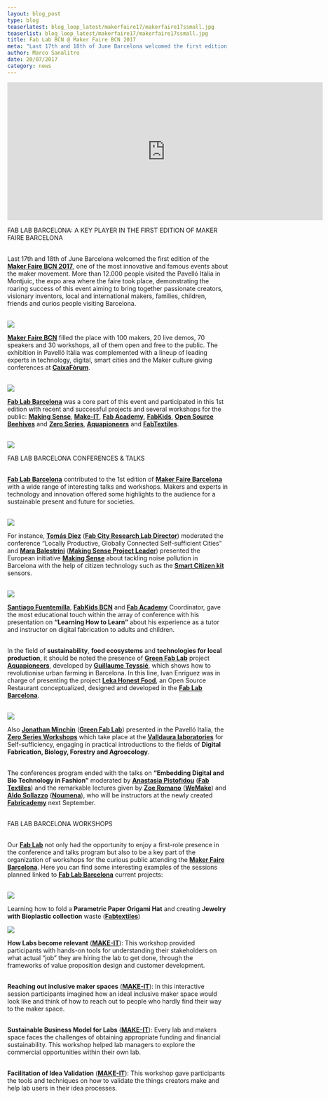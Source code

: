 ```yaml
---
layout: blog_post
type: blog
teaserlatest: blog_loop_latest/makerfaire17/makerfaire17ssmall.jpg
teaserlist: blog_loop_latest/makerfaire17/makerfaire17ssmall.jpg
title: Fab Lab BCN @ Maker Faire BCN 2017
meta: "Last 17th and 18th of June Barcelona welcomed the first edition of the Maker Faire BCN 2017, one of the most innovative and famous events about the maker movement."
author: Marco Sanalitro
date: 20/07/2017 
category: news
---
```


<iframe width="720" height="315" src="https://www.youtube.com/embed/kfUr7YGyc1w" frameborder="0" allowfullscreen></iframe>

FAB LAB BARCELONA: A KEY PLAYER IN THE FIRST EDITION OF MAKER FAIRE BARCELONA<br><br>

Last 17th and 18th of June Barcelona welcomed the first edition of the <strong><a href="http://barcelona.makerfaire.com/">Maker Faire BCN 2017</a></strong>, one of the most innovative and famous events about the maker movement. More than 12.000 people visited the Pavelló Itàlia in Montjuic, the expo area where the faire took place, demonstrating the roaring success of this event aiming to bring together passionate creators, visionary inventors, local and international makers, families, children, friends and curios people visiting Barcelona. <br><br>

<img src= "http://www.fablabbcn.org/img/blog/blog_loop_latest/makerfaire17/makerfaire172.jpg" align="middle"> 
<br>

<strong><a href="http://barcelona.makerfaire.com/">Maker Faire BCN</a></strong> filled the place with 100 makers, 20 live demos, 70 speakers and 30 workshops, all of them open and free to the public. The exhibition in Pavelló Itàlia was complemented with a lineup of leading experts in technology, digital, smart cities and the Maker culture giving conferences at <strong><a href="https://obrasociallacaixa.org/es/cultura/caixaforum-barcelona/que-hacemos">CaixaFòrum</a></strong>.<br><br>

<img src= "http://www.fablabbcn.org/img/blog/blog_loop_latest/makerfaire17/makerfaire173.jpg" align="middle"> 
<br>

<strong><a href="http://fablabbcn.org/index.html">Fab Lab Barcelona</a></strong> was a core part of this event and participated in this 1st edition with recent and successful projects and several workshops for the public: <strong><a href="http://making-sense.eu/">Making Sense</a></strong>, <strong><a href="http://make-it.io/">Make-IT</a></strong>, <strong><a href="http://fabacademy.org/">Fab Academy</a></strong>, <strong><a href="http://fablabbcn.org/event/2017/04/26/programafabkids.html">FabKids</a></strong>, <strong><a href="https://www.osbeehives.com/">Open Source Beehives</a></strong> and <strong><a href="http://fablabbcn.org/event/2017/01/21/zeroseries.html">Zero Series</a></strong>, <strong><a href="http://aquapioneers.io/">Aquapioneers</a></strong> and <strong><a href="http://fabtextiles.org/">FabTextiles</a></strong>.<br><br>
 
<img src= "http://www.fablabbcn.org/img/blog/blog_loop_latest/makerfaire17/makerfaire174.jpg" align="middle"> 
<br>

FAB LAB BARCELONA CONFERENCES & TALKS<br><br>

<strong><a href="http://fablabbcn.org/index.html">Fab Lab Barcelona</a></strong> contributed to the 1st edition of <strong><a href="http://barcelona.makerfaire.com/">Maker Faire Barcelona</a></strong> with a wide range of interesting talks and workshops. Makers and experts in technology and innovation offered some highlights to the audience for a sustainable present and future for societies.<br><br>
 
<img src= "http://www.fablabbcn.org/img/blog/blog_loop_latest/makerfaire17/makerfaire175.jpg" align="middle"> 
<br> 
 
For instance, <strong><a href="http://fablabbcn.org/about_us.html">Tomás Diez</a></strong> (<strong><a href="http://fab.city/">Fab City Research Lab Director</a></strong>) moderated the conference “Locally Productive, Globally Connected Self-sufficient Cities” and <strong><a href="http://fablabbcn.org/about_us.html">Mara Balestrini</a></strong> (<strong><a href="http://making-sense.eu/">Making Sense Project Leader</a></strong>) presented the European initiative <strong><a href="http://making-sense.eu/">Making Sense</a></strong> about tackling noise pollution in Barcelona with the help of citizen technology such as the <strong><a href="https://smartcitizen.me/">Smart Citizen kit</a></strong> sensors.<br><br>

<img src= "http://www.fablabbcn.org/img/blog/blog_loop_latest/makerfaire17/makerfaire177.jpg" align="middle"> 
<br>

<strong><a href="http://fablabbcn.org/about_us.html">Santiago Fuentemilla</a></strong>, <strong><a href="http://fablabbcn.org/event/2017/04/26/programafabkids.html">FabKids BCN</a></strong> and <strong><a href="http://fabacademy.org/">Fab Academy</a></strong> Coordinator, gave the most educational touch within the array of conference with his presentation on <strong>“Learning How to Learn”</strong> about his experience as a tutor and instructor on digital fabrication to adults and children.<br><br>
 
In the field of <strong>sustainability</strong>, <strong>food ecosystems</strong> and <strong>technologies for local production</strong>, it should be noted the presence of <strong><a href="http://greenfablab.org/">Green Fab Lab</a></strong> project <strong><a href="http://aquapioneers.io/">Aquapioneers</a></strong>, developed by <strong><a href="https://www.facebook.com/guillaume.tess?hc_ref=ARQSXGZMT7imbpcThyxdlc_U84M9zlAzzPh0ktq7Jdg6-oDHN9GDFVq4i4c_2z-ZYL0&fref=nf">Guillaume Teyssié</a></strong>, which shows how to revolutionise urban farming in Barcelona. In this line, Ivan Enriguez was in charge of presenting the project <strong><a href="http://www.restauranteleka.com/honest-food">Leka Honest Food</a></strong>, an Open Source Restaurant conceptualized, designed and developed in the <strong><a href="https://fablabbcn.org/index.html">Fab Lab Barcelona</a></strong>.<br><br>  

<img src= "http://www.fablabbcn.org/img/blog/blog_loop_latest/makerfaire17/makerfaire176.jpg" align="middle"> 
<br>

Also <strong><a href="https://fablabbcn.org/about_us.html">Jonathan Minchin</a></strong> (<strong><a href="http://greenfablab.org/">Green Fab Lab</a></strong>) presented  in the Pavelló Italia, the <strong><a href="https://https://fablabbcn.org/event/2017/01/21/zeroseries.html">Zero Series Workshops</a></strong> which take place at the <strong><a href="http://valldaura.net/">Valldaura laboratories</a></strong> for Self-sufficiency, engaging in practical introductions to the fields of <strong>Digital Fabrication, Biology, Forestry and Agroecology</strong>.<br><br>
 
The conferences program ended with the talks on <strong>“Embedding Digital and Bio Technology in Fashion”</strong> moderated by <strong><a href="https://fablabbcn.org/about_us.html">Anastasia Pistofidou</a></strong> (<strong><a href="http://fabtextiles.org/">Fab Textiles</a></strong>) and the remarkable lectures given by <strong><a href="http://wemake.cc/chi-siamo/">Zoe Romano</a></strong> (<strong><a href="http://wemake.cc/">WeMake</a></strong>) and <strong><a href="http://noumena.io/about/">Aldo Sollazzo</a></strong> (<strong><a href="http://noumena.io/">Noumena</a></strong>), who will be instructors at the newly created <strong><a href="http://textile-academy.org/">Fabricademy</a></strong> next September.<br><br>

 
FAB LAB BARCELONA WORKSHOPS<br><br>
 
Our <strong><a href="https://fablabbcn.org/index.html">Fab Lab</a></strong> not only had the opportunity to enjoy a first-role presence in the conference and talks program but also to be a key part of the organization of workshops for the curious public attending the <strong><a href="http://barcelona.makerfaire.com/">Maker Faire Barcelona</a></strong>. Here you can find some interesting examples of the sessions planned linked to <strong><a href="https://fablabbcn.org/index.html">Fab Lab Barcelona</a></strong> current projects:<br><br>

<img src= "http://www.fablabbcn.org/img/blog/blog_loop_latest/makerfaire17/makerfaire178.jpg" align="middle"> 
<br>

Learning how to fold a <strong>Parametric Paper Origami Hat</strong> and creating <strong>Jewelry with Bioplastic collection</strong> waste (<strong><a href="http://fabtextiles.org/">Fabtextiles</a></strong>)<br>

<img src= "http://www.fablabbcn.org/img/blog/blog_loop_latest/makerfaire17/makerfaire179.jpg" align="middle"> 
<br>

<strong>How Labs become relevant</strong>  (<strong><a href="http://make-it.io/">MAKE-IT</a></strong>): This workshop provided participants with hands-on tools for understanding their stakeholders on what actual “job” they are hiring the lab to get done, through the frameworks of value proposition design and customer development.  <br><br>    	
              	
<strong>Reaching out inclusive maker spaces</strong> (<strong><a href="http://make-it.io/">MAKE-IT</a></strong>):  In this interactive session participants imagined how an ideal inclusive maker space would look like and think of how to reach out to people who hardly find their way to the maker space.<br><br>
     	              	
<strong>Sustainable Business Model for Labs</strong> (<strong><a href="http://make-it.io/">MAKE-IT</a></strong>): Every lab and makers space faces the challenges of obtaining appropriate funding and financial sustainability. This workshop helped lab managers to explore the commercial opportunities within their own lab.<br><br>
 
<strong>Facilitation of Idea Validation</strong> (<strong><a href="http://make-it.io/">MAKE-IT</a></strong>): This workshop gave participants the tools and techniques on how to validate the things creators make and help lab users in their idea processes.<br><br>







